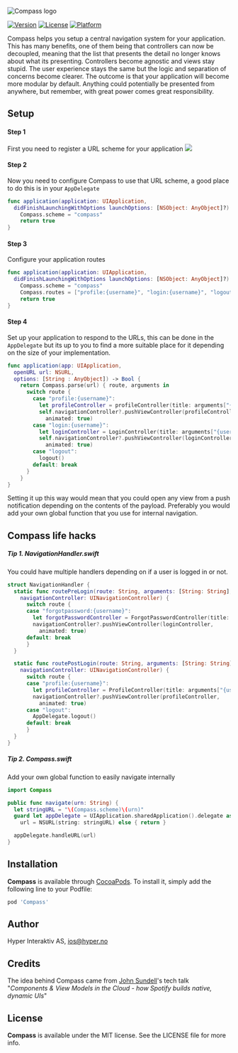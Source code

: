 ![Compass logo](https://raw.githubusercontent.com/hyperoslo/Compass/master/Images/logo_v1.png)

[![Version](https://img.shields.io/cocoapods/v/Compass.svg?style=flat)](http://cocoadocs.org/docsets/Compass)
[![License](https://img.shields.io/cocoapods/l/Compass.svg?style=flat)](http://cocoadocs.org/docsets/Compass)
[![Platform](https://img.shields.io/cocoapods/p/Compass.svg?style=flat)](http://cocoadocs.org/docsets/Compass)

Compass helps you setup a central navigation system for your application.
This has many benefits, one of them being that controllers can now be
decoupled, meaning that the list that presents the detail no longer knows 
about what its presenting. Controllers become agnostic and views stay 
stupid. The user experience stays the same but the logic and separation of
concerns become clearer. The outcome is that your application will become 
more modular by default. Anything could potentially be presented from 
anywhere, but remember, with great power comes great responsibility.

## Setup

#### Step 1
First you need to register a URL scheme for your application
<img src="https://raw.githubusercontent.com/hyperoslo/Compass/master/Images/setup-url-scheme.png"> 

#### Step 2
Now you need to configure Compass to use that URL scheme, a good place
to do this is in your `AppDelegate`
```swift
func application(application: UIApplication, 
  didFinishLaunchingWithOptions launchOptions: [NSObject: AnyObject]?) -> Bool {
    Compass.scheme = "compass"
    return true
}
```
#### Step 3
Configure your application routes
```swift
func application(application: UIApplication, 
  didFinishLaunchingWithOptions launchOptions: [NSObject: AnyObject]?) -> Bool {
    Compass.scheme = "compass"
    Compass.routes = ["profile:{username}", "login:{username}", "logout"]
    return true
}
```
#### Step 4
Set up your application to respond to the URLs, this can be done in the `AppDelegate` but its up to you to find a more suitable place for it depending on the size of your implementation.
```swift
func application(app: UIApplication, 
  openURL url: NSURL, 
  options: [String : AnyObject]) -> Bool {
    return Compass.parse(url) { route, arguments in
      switch route {
        case "profile:{username}":
          let profileController = profileController(title: arguments["{username}"])
          self.navigationController?.pushViewController(profileController, 
            animated: true)
        case "login:{username}":
          let loginController = LoginController(title: arguments["{username}"])
          self.navigationController?.pushViewController(loginController, 
            animated: true)
        case "logout":
          logout()
        default: break
      }
    }
}
```

Setting it up this way would mean that
you could open any view from a push notification depending on the contents of the payload.
Preferably you would add your own global function that you use for internal navigation.

## Compass life hacks

##### Tip 1. NavigationHandler.swift
You could have multiple handlers depending on if a user is logged in or not.
```swift
struct NavigationHandler {
  static func routePreLogin(route: String, arguments: [String: String],
    navigationController: UINavigationController) {
      switch route {
      case "forgotpassword:{username}":
        let forgotPasswordController = ForgotPasswordController(title: arguments["{username}"])
        navigationController?.pushViewController(loginController,
          animated: true)
      default: break
      }
  }

  static func routePostLogin(route: String, arguments: [String: String],
    navigationController: UINavigationController) {
      switch route {
      case "profile:{username}":
        let profileController = ProfileController(title: arguments["{username}"])
        navigationController?.pushViewController(profileController,
          animated: true)
      case "logout":
        AppDelegate.logout()
      default: break
      }
  }
}
```

##### Tip 2. Compass.swift
Add your own global function to easily navigate internally
``` swift
import Compass

public func navigate(urn: String) {
  let stringURL = "\(Compass.scheme)\(urn)"
  guard let appDelegate = UIApplication.sharedApplication().delegate as? ApplicationDelegate,
    url = NSURL(string: stringURL) else { return }

  appDelegate.handleURL(url)
}
```

## Installation

**Compass** is available through [CocoaPods](http://cocoapods.org). To install
it, simply add the following line to your Podfile:

```ruby
pod 'Compass'
```

## Author

Hyper Interaktiv AS, ios@hyper.no

## Credits

The idea behind Compass came from [John Sundell](https://github.com/JohnSundell)'s tech talk "*Components & View Models in the Cloud - how Spotify builds native, dynamic UIs*"

## License

**Compass** is available under the MIT license. See the LICENSE file for more info.
